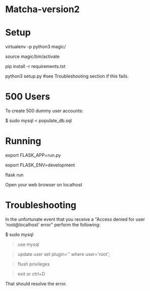 # Matcha-version2

# Setup

virtualenv -p python3 magic/

source magic/bin/activate

pip install -r requirements.txt

python3 setup.py #see Troubleshooting section if this fails.

# 500 Users
To create 500 dummy user accounts:

$ sudo mysql < populate_db.sql

# Running

export FLASK_APP=run.py

export FLASK_ENV=development

flask run

Open your web browser on localhost

# Troubleshooting
In the unfortunate event that you receive a "Access denied for user 'root@localhost' error" perform the following:

$ sudo mysql
> use mysql

> update user set plugin='' where user='root';

> flush privileges

> exit or ctrl+D

That should resolve the error.
 